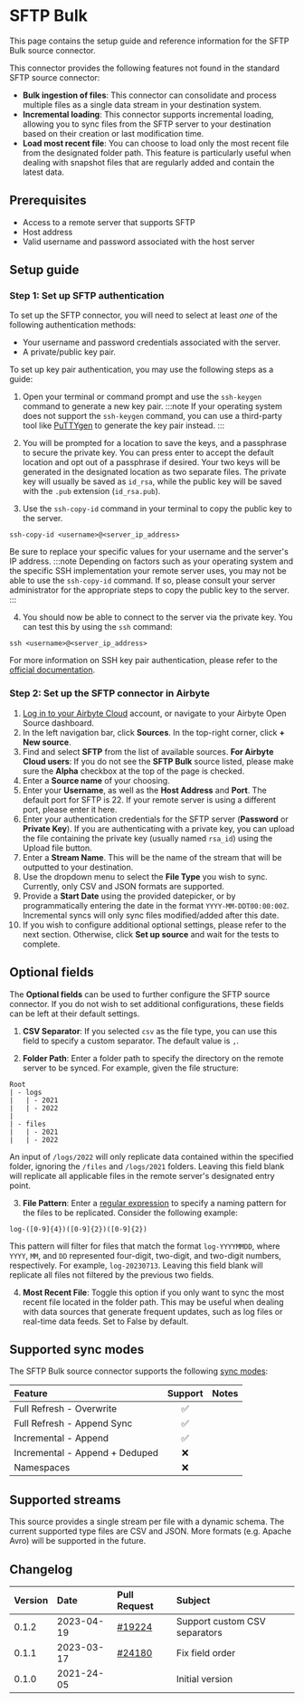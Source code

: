# SFTP Bulk

This page contains the setup guide and reference information for the SFTP Bulk source connector.

This connector provides the following features not found in the standard SFTP source connector:

- **Bulk ingestion of files**: This connector can consolidate and process multiple files as a single
  data stream in your destination system.
- **Incremental loading**: This connector supports incremental loading, allowing you to sync files
  from the SFTP server to your destination based on their creation or last modification time.
- **Load most recent file**: You can choose to load only the most recent file from the designated
  folder path. This feature is particularly useful when dealing with snapshot files that are
  regularly added and contain the latest data.

## Prerequisites

- Access to a remote server that supports SFTP
- Host address
- Valid username and password associated with the host server

## Setup guide

### Step 1: Set up SFTP authentication

To set up the SFTP connector, you will need to select at least _one_ of the following authentication
methods:

- Your username and password credentials associated with the server.
- A private/public key pair.

To set up key pair authentication, you may use the following steps as a guide:

1. Open your terminal or command prompt and use the `ssh-keygen` command to generate a new key pair.
   :::note If your operating system does not support the `ssh-keygen` command, you can use a
   third-party tool like [PuTTYgen](https://www.puttygen.com/) to generate the key pair instead. :::

2. You will be prompted for a location to save the keys, and a passphrase to secure the private key.
   You can press enter to accept the default location and opt out of a passphrase if desired. Your
   two keys will be generated in the designated location as two separate files. The private key will
   usually be saved as `id_rsa`, while the public key will be saved with the `.pub` extension
   (`id_rsa.pub`).

3. Use the `ssh-copy-id` command in your terminal to copy the public key to the server.

```
ssh-copy-id <username>@<server_ip_address>
```

Be sure to replace your specific values for your username and the server's IP address. :::note
Depending on factors such as your operating system and the specific SSH implementation your remote
server uses, you may not be able to use the `ssh-copy-id` command. If so, please consult your server
administrator for the appropriate steps to copy the public key to the server. :::

4. You should now be able to connect to the server via the private key. You can test this by using
   the `ssh` command:

```
ssh <username>@<server_ip_address>
```

For more information on SSH key pair authentication, please refer to the
[official documentation](https://www.ssh.com/academy/ssh/keygen).

### Step 2: Set up the SFTP connector in Airbyte

1. [Log in to your Airbyte Cloud](https://cloud.airbyte.com/workspaces) account, or navigate to your
   Airbyte Open Source dashboard.
2. In the left navigation bar, click **Sources**. In the top-right corner, click **+ New source**.
3. Find and select **SFTP** from the list of available sources.
   <!-- env:cloud -->
   **For Airbyte Cloud users**: If you do not see the **SFTP Bulk** source listed, please make sure
   the **Alpha** checkbox at the top of the page is checked.
   <!-- /env:cloud -->
4. Enter a **Source name** of your choosing.
5. Enter your **Username**, as well as the **Host Address** and **Port**. The default port for SFTP
   is 22. If your remote server is using a different port, please enter it here.
6. Enter your authentication credentials for the SFTP server (**Password** or **Private Key**). If
   you are authenticating with a private key, you can upload the file containing the private key
   (usually named `rsa_id`) using the Upload file button.
7. Enter a **Stream Name**. This will be the name of the stream that will be outputted to your
   destination.
8. Use the dropdown menu to select the **File Type** you wish to sync. Currently, only CSV and JSON
   formats are supported.
9. Provide a **Start Date** using the provided datepicker, or by programmatically entering the date
   in the format `YYYY-MM-DDT00:00:00Z`. Incremental syncs will only sync files modified/added after
   this date.
10. If you wish to configure additional optional settings, please refer to the next section.
    Otherwise, click **Set up source** and wait for the tests to complete.

## Optional fields

The **Optional fields** can be used to further configure the SFTP source connector. If you do not
wish to set additional configurations, these fields can be left at their default settings.

1. **CSV Separator**: If you selected `csv` as the file type, you can use this field to specify a
   custom separator. The default value is `,`.

2. **Folder Path**: Enter a folder path to specify the directory on the remote server to be synced.
   For example, given the file structure:

```
Root
| - logs
|   | - 2021
|   | - 2022
|
| - files
|   | - 2021
|   | - 2022
```

An input of `/logs/2022` will only replicate data contained within the specified folder, ignoring
the `/files` and `/logs/2021` folders. Leaving this field blank will replicate all applicable files
in the remote server's designated entry point.

3. **File Pattern**: Enter a
   [regular expression](https://docs.oracle.com/javase/8/docs/api/java/util/regex/Pattern.html) to
   specify a naming pattern for the files to be replicated. Consider the following example:

```
log-([0-9]{4})([0-9]{2})([0-9]{2})
```

This pattern will filter for files that match the format `log-YYYYMMDD`, where `YYYY`, `MM`, and
`DD` represented four-digit, two-digit, and two-digit numbers, respectively. For example,
`log-20230713`. Leaving this field blank will replicate all files not filtered by the previous two
fields.

4. **Most Recent File**: Toggle this option if you only want to sync the most recent file located in
   the folder path. This may be useful when dealing with data sources that generate frequent
   updates, such as log files or real-time data feeds. Set to False by default.

## Supported sync modes

The SFTP Bulk source connector supports the following
[sync modes](https://docs.airbyte.com/cloud/core-concepts#connection-sync-modes):

| Feature                        | Support | Notes |
| :----------------------------- | :-----: | :---- |
| Full Refresh - Overwrite       |   ✅    |       |
| Full Refresh - Append Sync     |   ✅    |       |
| Incremental - Append           |   ✅    |       |
| Incremental - Append + Deduped |   ❌    |       |
| Namespaces                     |   ❌    |       |

## Supported streams

This source provides a single stream per file with a dynamic schema. The current supported type
files are CSV and JSON. More formats \(e.g. Apache Avro\) will be supported in the future.

## Changelog

| Version | Date       | Pull Request                                              | Subject                       |
| :------ | :--------- | :-------------------------------------------------------- | :---------------------------- |
| 0.1.2   | 2023-04-19 | [#19224](https://github.com/airbytehq/airbyte/pull/19224) | Support custom CSV separators |
| 0.1.1   | 2023-03-17 | [#24180](https://github.com/airbytehq/airbyte/pull/24180) | Fix field order               |
| 0.1.0   | 2021-24-05 |                                                           | Initial version               |
